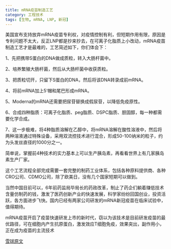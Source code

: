 ```yaml
---
title: mRNA疫苗制造工艺
category: 工程技术
tags: [生物, mRNA, LNP, 新冠]
---
```


美国宣布支持放弃mRNA疫苗专利权，对疫情控制有利，但短期作用有限，原因是专利问题不太大，反正LNP都是抄来抄去，在可离子化脂质上小改动，mRNA疫苗制造工艺才是最难的，工艺简述如下，你们体会下<!--more-->：

1、先把携带S蛋白的DNA做成质粒，转入大肠杆菌中。

2、培养繁殖大肠杆菌，然后从大肠杆菌中收获质粒。

3、把质粒切开，只留下S蛋白的DNA，然后将该DNA转录成前mRNA。

4、将前mRNA加上5‘帽和尾巴形成mRNA。

5、Moderna的mRNA还需要把尿苷替换成假尿苷，以降低免疫原性。

6、合成四种脂质：可离子化脂质、peg脂质、DSPC脂质、胆固醇，每一种都需要化学合成。

7、这一步极难，将4种脂质溶解在乙醇中，将mRNA溶解在酸性溶液中，然后将两种溶液通过特殊设备，采用双流控技术进行混合，形成50-100纳米的粒子，约为头发丝直径的1000分之一。

简单说，掌握前4种技术的实力基本上可以生产胰岛素，再看看世界上有几家胰岛素生产厂家。

这个工艺流程全部完成需要一套完整的制药工业体系，包括各种原料提供商、各种CRO公司、CDMO公司，除了欧美日，没有几个国家短期可以做到。

当然中国目前可以，6年前药监局毕局长的药政改革，制止了药企们躺着赚低技术含量仿制药的钱，激发了医药创新产业的快速发展，科学家纷纷回国创业，投资活跃，各方面进步飞快。国内已经有两家公司研发的mRNA新冠疫苗在临床试验中，值得期待。

mRNA疫苗开启了疫苗快速研发上市的新时代，窃以为该技术是目前研发疫苗的最优路径，可在细胞内产生抗原蛋白，激发效应T细胞免疫，效果突出，副作用小，正在成为疫苗的主流技术

[雪球原文](https://xueqiu.com/9220236682/179041364)
